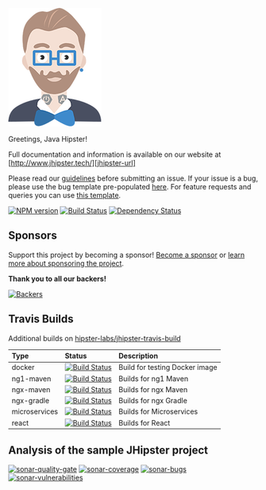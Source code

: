 
[![Logo][jhipster-image]][jhipster-url]

Greetings, Java Hipster!

Full documentation and information is available on our website at [http://www.jhipster.tech/][jhipster-url]

Please read our [guidelines](/CONTRIBUTING.md#submitting-an-issue) before submitting an issue. If your issue is a bug, please use the bug template pre-populated [here](https://github.com/jhipster/generator-jhipster/issues/new). For feature requests and queries you can use [this template][feature-template].

[![NPM version][npm-image]][npm-url]
[![Build Status][travis-image]][travis-url-main]
[![Dependency Status][daviddm-image]][daviddm-url]

## Sponsors

Support this project by becoming a sponsor! [Become a sponsor](https://opencollective.com/generator-jhipster) or [learn more about sponsoring the project](http://www.jhipster.tech/sponsors/).

__Thank you to all our backers!__

[![Backers][backers-image]][backers-url]

## Travis Builds

Additional builds on [hipster-labs/jhipster-travis-build](https://github.com/hipster-labs/jhipster-travis-build)

| Type          | Status                                                   | Description                    |
|:--------------|:---------------------------------------------------------|:-------------------------------|
| docker        | [![Build Status][image-docker]][travis-url]              | Build for testing Docker image |
| ng1-maven     | [![Build Status][image-ng1-maven]][travis-url]           | Builds for ng1 Maven           |
| ngx-maven     | [![Build Status][image-ngx-maven]][travis-url]           | Builds for ngx Maven           |
| ngx-gradle    | [![Build Status][image-ngx-gradle]][travis-url]          | Builds for ngx Gradle          |
| microservices | [![Build Status][image-microservices]][travis-url]       | Builds for Microservices       |
| react         | [![Build Status][image-react]][travis-url]               | Builds for React               |

## Analysis of the sample JHipster project

[![sonar-quality-gate][sonar-quality-gate]][sonar-url]
[![sonar-coverage][sonar-coverage]][sonar-url]
[![sonar-bugs][sonar-bugs]][sonar-url]
[![sonar-vulnerabilities][sonar-vulnerabilities]][sonar-url]


[travis-url]: https://travis-ci.org/hipster-labs/jhipster-travis-build/branches
[image-docker]: https://travis-ci.org/hipster-labs/jhipster-travis-build.svg?branch=docker
[image-ng1-maven]: https://travis-ci.org/hipster-labs/jhipster-travis-build.svg?branch=ng1-maven
[image-ngx-maven]: https://travis-ci.org/hipster-labs/jhipster-travis-build.svg?branch=ngx-maven
[image-ngx-gradle]: https://travis-ci.org/hipster-labs/jhipster-travis-build.svg?branch=ngx-gradle
[image-microservices]: https://travis-ci.org/hipster-labs/jhipster-travis-build.svg?branch=microservices
[image-react]: https://travis-ci.org/hipster-labs/jhipster-travis-build.svg?branch=react

[sonar-url]: https://sonarcloud.io/dashboard?id=io.github.jhipster.sample%3Ajhipster-sample-application
[sonar-quality-gate]: https://sonarcloud.io/api/badges/gate?key=io.github.jhipster.sample%3Ajhipster-sample-application
[sonar-coverage]: https://sonarcloud.io/api/badges/measure?key=io.github.jhipster.sample%3Ajhipster-sample-application&metric=coverage
[sonar-bugs]: https://sonarcloud.io/api/badges/measure?key=io.github.jhipster.sample%3Ajhipster-sample-application&metric=bugs
[sonar-vulnerabilities]: https://sonarcloud.io/api/badges/measure?key=io.github.jhipster.sample%3Ajhipster-sample-application&metric=vulnerabilities

[jhipster-image]: https://raw.githubusercontent.com/jhipster/jhipster.github.io/master/images/logo/logo-jhipster2x.png
[jhipster-url]: http://www.jhipster.tech/
[npm-image]: https://badge.fury.io/js/generator-jhipster.svg
[npm-url]: https://npmjs.org/package/generator-jhipster
[travis-image]: https://travis-ci.org/jhipster/generator-jhipster.svg?branch=master
[travis-url-main]: https://travis-ci.org/jhipster/generator-jhipster
[daviddm-image]: https://david-dm.org/jhipster/generator-jhipster.svg?theme=shields.io
[daviddm-url]: https://david-dm.org/jhipster/generator-jhipster
[backers-image]: https://opencollective.com/generator-jhipster/tiers/backer.svg?avatarHeight=40&width=890
[backers-url]: https://opencollective.com/generator-jhipster
[feature-template]: https://github.com/jhipster/generator-jhipster/issues/new?body=*%20**Overview%20of%20the%20request**%0A%0A%3C!--%20what%20is%20the%20query%20or%20request%20--%3E%0A%0A*%20**Motivation%20for%20or%20Use%20Case**%20%0A%0A%3C!--%20explain%20why%20this%20is%20a%20required%20for%20you%20--%3E%0A%0A%0A*%20**Browsers%20and%20Operating%20System**%20%0A%0A%3C!--%20is%20this%20a%20problem%20with%20all%20browsers%20or%20only%20IE8%3F%20--%3E%0A%0A%0A*%20**Related%20issues**%20%0A%0A%3C!--%20has%20a%20similar%20issue%20been%20reported%20before%3F%20--%3E%0A%0A*%20**Suggest%20a%20Fix**%20%0A%0A%3C!--%20if%20you%20can%27t%20fix%20this%20yourself%2C%20perhaps%20you%20can%20point%20to%20what%20might%20be%0A%20%20causing%20the%20problem%20(line%20of%20code%20or%20commit)%20--%3E
